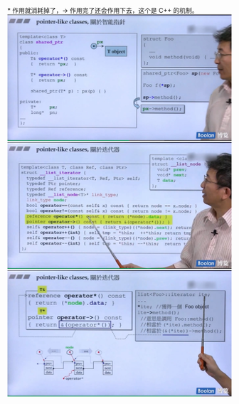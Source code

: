  \* 作用就消耗掉了，-> 作用完了还会作用下去，这个是 C++ 的机制。
![](attachments/4.1.1pointer-like%20classes.jpg)
![](attachments/4.1.2pointer-like%20classes.jpg)
![](attachments/4.1.3pointer-like%20classes.jpg)

